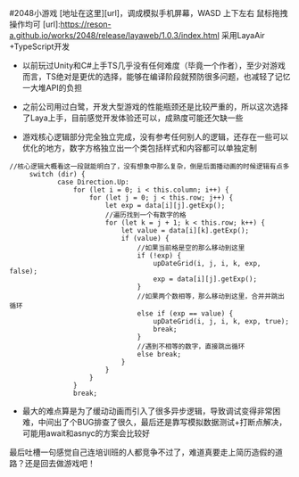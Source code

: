 #2048小游戏
[地址在这里][url]，调成模拟手机屏幕，WASD 上下左右 鼠标拖拽操作均可
[url]:https://reson-a.github.io/works/2048/release/layaweb/1.0.3/index.html 
采用LayaAir +TypeScript开发

*  以前玩过Unity和C#上手TS几乎没有任何难度（毕竟一个作者），至少对游戏而言，TS绝对是更优的选择，能够在编译阶段就预防很多问题，也减轻了记忆一大堆API的负担
   
*  之前公司用过白鹭，开发大型游戏的性能瓶颈还是比较严重的，所以这次选择了Laya上手，目前感觉开发体验还可以，成熟度可能还欠缺一些

*  游戏核心逻辑部分完全独立完成，没有参考任何别人的逻辑，还存在一些可以优化的地方，数字方格独立出一个类包括样式和内容都可以单独定制     
>  
<pre><code>//核心逻辑大概看这一段就能明白了，没有想象中那么复杂，倒是后面播动画的时候逻辑有点多
     switch (dir) {
            case Direction.Up:
                for (let i = 0; i < this.column; i++) {
                    for (let j = 0; j < this.row; j++) {
                        let exp = data[i][j].getExp();
                        //遍历找到一个有数字的格
                        for (let k = j + 1; k < this.row; k++) {
                            let value = data[i][k].getExp();
                            if (value) {
                                //如果当前格是空的那么移动到这里
                                if (!exp) {
                                    upDateGrid(i, j, i, k, exp, false);
                                    exp = data[i][j].getExp();
                                }
                                //如果两个数相等，那么移动到这里，合并并跳出循环 
                                else if (exp == value) {    
                                    upDateGrid(i, j, i, k, exp, true);
                                    break;
                                }
                                //遇到不相等的数字，直接跳出循环
                                else break;
                            }
                        }
                    }
                }
                break;</code></pre>               
*  最大的难点算是为了缓动动画而引入了很多异步逻辑，导致调试变得非常困难，中间出了个BUG排查了很久，最后还是靠写模拟数据测试+打断点解决，可能用await和asnyc的方案会比较好

最后吐槽一句感觉自己连培训班的人都竞争不过了，难道真要走上简历造假的道路？还是回去做游戏吧！
